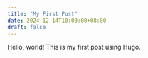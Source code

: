 ```yaml
---
title: "My First Post"
date: 2024-12-14T10:00:00+08:00
draft: false
---
```

Hello, world! This is my first post using Hugo.
